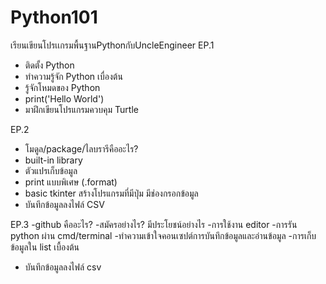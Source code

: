 # Python101
เรียนเขียนโปรเเกรมพื้นฐานPythonกับUncleEngineer
EP.1
- ติดตั้ง Python
- ทำความรู้จัก Python เบื่องต้น
- รู้จักโหมดของ Python
- print('Hello World')
- มาฝึกเขียนโปรแกรมควบคุม Turtle

EP.2
- โมดูล/package/ไลบรารีคืออะไร?
- built-in library
- ตัวแปรเก็บข้อมูล
- print แบบพิเศษ (.format)
- basic tkinter สร้างโปรแกรมที่มีปุ่ม มีช่องกรอกข้อมูล
- บันทึกข้อมูลลงไฟล์ CSV

EP.3
-github คืออะไร?
-สมัครอย่างไร? มีประโยชน์อย่างไร
-การใช้งาน editor
-การรัน python ผ่าน cmd/terminal
-ทำความเข้าใจคอนเซปต์การบันทึกข้อมูลและอ่านข้อมูล
-การเก็บข้อมูลใน list เบื้องต้น
- บันทึกข้อมูลลงไฟล์ csv


